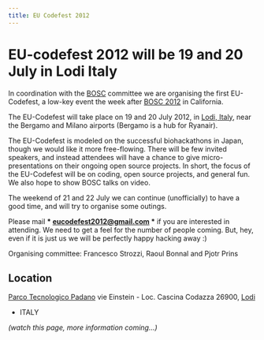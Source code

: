 ```yaml
---
title: EU Codefest 2012
---
```


EU-codefest 2012 will be 19 and 20 July in Lodi Italy
=====================================================

In coordination with the [BOSC](BOSC "wikilink") committee we are
organising the first EU-Codefest, a low-key event the week after [BOSC
2012](BOSC_2012 "wikilink") in California.

The EU-Codefest will take place on 19 and 20 July 2012, in [Lodi,
Italy](http://www.openstreetmap.org/?lat=45.31&lon=9.508&zoom=10&layers=M),
near the Bergamo and Milano airports (Bergamo is a hub for Ryanair).

The EU-Codefest is modeled on the successful biohackathons in Japan,
though we would like it more free-flowing. There will be few invited
speakers, and instead attendees will have a chance to give
micro-presentations on their ongoing open source projects. In short, the
focus of the EU-Codefest will be on coding, open source projects, and
general fun. We also hope to show BOSC talks on video.

The weekend of 21 and 22 July we can continue (unofficially) to have a
good time, and will try to organise some outings.

Please mail **\* eucodefest2012@gmail.com \*** if you are interested in
attending. We need to get a feel for the number of people coming. But,
hey, even if it is just us we will be perfectly happy hacking away :)

Organising committee: Francesco Strozzi, Raoul Bonnal and Pjotr Prins

Location
--------

[Parco Tecnologico Padano](http://www.tecnoparco.org/) vie Einstein -
Loc. Cascina Codazza 26900,
[Lodi](http://www.openstreetmap.org/?lat=45.31&lon=9.508&zoom=10&layers=M)
- ITALY

*(watch this page, more information coming...)*
